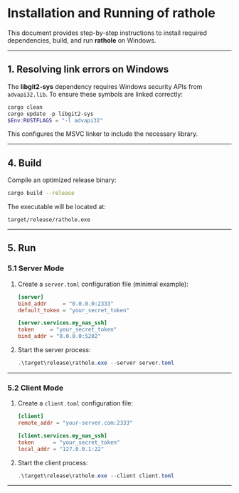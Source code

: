 # Installation and Running of rathole

This document provides step-by-step instructions to install required dependencies, build, and run **rathole** on Windows.

---

## 1. Resolving link errors on Windows

The **libgit2-sys** dependency requires Windows security APIs from `advapi32.lib`. To ensure these symbols are linked correctly:

```powershell
cargo clean
cargo update -p libgit2-sys
$Env:RUSTFLAGS = "-l advapi32"
```

This configures the MSVC linker to include the necessary library.

---

## 4. Build

Compile an optimized release binary:

```bash
cargo build --release
```

The executable will be located at:

```
target/release/rathole.exe
```

---

## 5. Run

### 5.1 Server Mode

1. Create a `server.toml` configuration file (minimal example):

   ```toml
   [server]
   bind_addr     = "0.0.0.0:2333"
   default_token = "your_secret_token"

   [server.services.my_nas_ssh]
   token     = "your_secret_token"
   bind_addr = "0.0.0.0:5202"
   ```
2. Start the server process:

   ```powershell
   .\target\release\rathole.exe --server server.toml
   ```

---

### 5.2 Client Mode

1. Create a `client.toml` configuration file:

   ```toml
   [client]
   remote_addr = "your-server.com:2333"

   [client.services.my_nas_ssh]
   token      = "your_secret_token"
   local_addr = "127.0.0.1:22"
   ```
2. Start the client process:

   ```powershell
   .\target\release\rathole.exe --client client.toml
   ```

---
